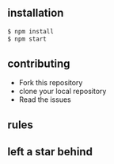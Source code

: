 ## installation
```bash 
$ npm install
$ npm start
```




## contributing
 * Fork this repository
 * clone your local repository
 * Read the issues


## rules


 ## left a star behind


